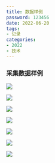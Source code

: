 ```yaml
---
title: 数据样例
password: 123456
date: 2022-06-20
tags:
- 记录
categories:
- 2022
- 技术
---
```


### 采集数据样例
![](https://qn.chenzqi.cn/blog/img/IMG_5026.JPG)

![](https://qn.chenzqi.cn/blog/img/IMG_4871.PNG)

![](https://qn.chenzqi.cn/blog/img/IMG_4872.PNG)

![](https://qn.chenzqi.cn/blog/img/IMG_4873.PNG)

![](https://qn.chenzqi.cn/blog/img/IMG_4874.PNG)

![](https://qn.chenzqi.cn/blog/img/IMG_5027.PNG)

![](https://qn.chenzqi.cn/blog/img/IMG_5028.JPG)

